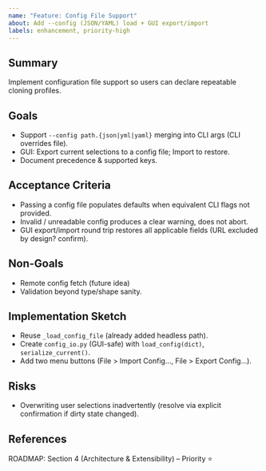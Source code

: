 ```yaml
---
name: "Feature: Config File Support"
about: Add --config (JSON/YAML) load + GUI export/import
labels: enhancement, priority-high
---
```


## Summary

Implement configuration file support so users can declare repeatable cloning profiles.

## Goals

- Support `--config path.{json|yml|yaml}` merging into CLI args (CLI overrides file).
- GUI: Export current selections to a config file; Import to restore.
- Document precedence & supported keys.

## Acceptance Criteria

- Passing a config file populates defaults when equivalent CLI flags not provided.
- Invalid / unreadable config produces a clear warning, does not abort.
- GUI export/import round trip restores all applicable fields (URL excluded by design? confirm).

## Non-Goals

- Remote config fetch (future idea)
- Validation beyond type/shape sanity.

## Implementation Sketch

- Reuse `_load_config_file` (already added headless path).
- Create `config_io.py` (GUI-safe) with `load_config(dict)`, `serialize_current()`.
- Add two menu buttons (File > Import Config…, File > Export Config…).

## Risks

- Overwriting user selections inadvertently (resolve via explicit confirmation if dirty state changed).

## References

ROADMAP: Section 4 (Architecture & Extensibility) – Priority ⭐
